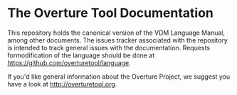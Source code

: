 # The Overture Tool Documentation

This repository holds the canonical version of the VDM Language Manual, among other documents.  The issues tracker associated with the repository is intended to track general issues with the documentation. Requests formodification of the language should be done at https://github.com/overturetool/language.

If you'd like general information about the Overture Project, we suggest you have a look at http://overturetool.org.

